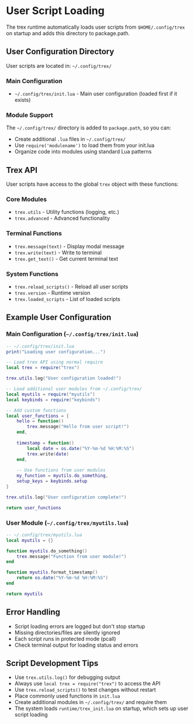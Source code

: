 # User Script Loading

The trex runtime automatically loads user scripts from `$HOME/.config/trex` on startup and adds this directory to package.path.

## User Configuration Directory

User scripts are located in: `~/.config/trex/`

### Main Configuration
- `~/.config/trex/init.lua` - Main user configuration (loaded first if it exists)

### Module Support
The `~/.config/trex/` directory is added to `package.path`, so you can:
- Create additional `.lua` files in `~/.config/trex/`
- Use `require('modulename')` to load them from your init.lua
- Organize code into modules using standard Lua patterns

## Trex API

User scripts have access to the global `trex` object with these functions:

### Core Modules
- `trex.utils` - Utility functions (logging, etc.)
- `trex.advanced` - Advanced functionality

### Terminal Functions
- `trex.message(text)` - Display modal message
- `trex.write(text)` - Write to terminal
- `trex.get_text()` - Get current terminal text

### System Functions
- `trex.reload_scripts()` - Reload all user scripts
- `trex.version` - Runtime version
- `trex.loaded_scripts` - List of loaded scripts

## Example User Configuration

### Main Configuration (`~/.config/trex/init.lua`)
```lua
-- ~/.config/trex/init.lua
print("Loading user configuration...")

-- Load trex API using normal require
local trex = require("trex")

trex.utils.log("User configuration loaded!")

-- Load additional user modules from ~/.config/trex/
local myutils = require("myutils")
local keybinds = require("keybinds")

-- Add custom functions
local user_functions = {
    hello = function()
        trex.message("Hello from user script!")
    end,
    
    timestamp = function()
        local date = os.date("%Y-%m-%d %H:%M:%S")
        trex.write(date)
    end,
    
    -- Use functions from user modules
    my_function = myutils.do_something,
    setup_keys = keybinds.setup
}

trex.utils.log("User configuration complete!")

return user_functions
```

### User Module (`~/.config/trex/myutils.lua`)
```lua
-- ~/.config/trex/myutils.lua
local myutils = {}

function myutils.do_something()
    trex.message("Function from user module!")
end

function myutils.format_timestamp()
    return os.date("%Y-%m-%d %H:%M:%S")
end

return myutils
```

## Error Handling

- Script loading errors are logged but don't stop startup
- Missing directories/files are silently ignored
- Each script runs in protected mode (pcall)
- Check terminal output for loading status and errors

## Script Development Tips

- Use `trex.utils.log()` for debugging output
- Always use `local trex = require("trex")` to access the API
- Use `trex.reload_scripts()` to test changes without restart
- Place commonly used functions in `init.lua`
- Create additional modules in `~/.config/trex/` and require them
- The system loads `runtime/trex_init.lua` on startup, which sets up user script loading